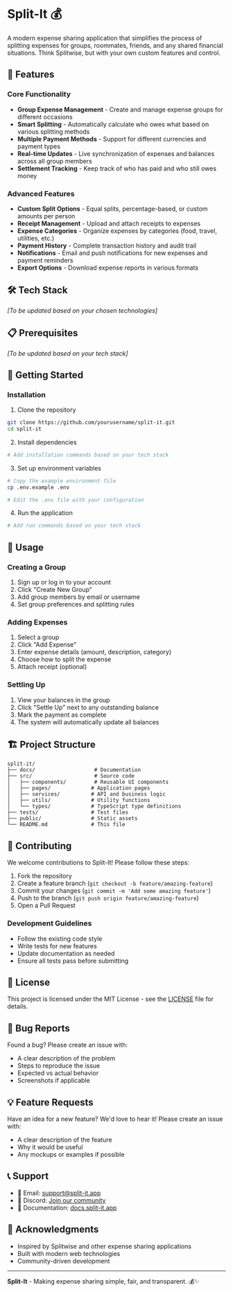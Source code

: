 # Split-It 💰

A modern expense sharing application that simplifies the process of splitting expenses for groups, roommates, friends, and any shared financial situations. Think Splitwise, but with your own custom features and control.

## 🚀 Features

### Core Functionality

- **Group Expense Management** - Create and manage expense groups for different occasions
- **Smart Splitting** - Automatically calculate who owes what based on various splitting methods
- **Multiple Payment Methods** - Support for different currencies and payment types
- **Real-time Updates** - Live synchronization of expenses and balances across all group members
- **Settlement Tracking** - Keep track of who has paid and who still owes money

### Advanced Features

- **Custom Split Options** - Equal splits, percentage-based, or custom amounts per person
- **Receipt Management** - Upload and attach receipts to expenses
- **Expense Categories** - Organize expenses by categories (food, travel, utilities, etc.)
- **Payment History** - Complete transaction history and audit trail
- **Notifications** - Email and push notifications for new expenses and payment reminders
- **Export Options** - Download expense reports in various formats

## 🛠️ Tech Stack

_[To be updated based on your chosen technologies]_

## 📋 Prerequisites

_[To be updated based on your tech stack]_

## 🚀 Getting Started

### Installation

1. Clone the repository

```bash
git clone https://github.com/yourusername/split-it.git
cd split-it
```

2. Install dependencies

```bash
# Add installation commands based on your tech stack
```

3. Set up environment variables

```bash
# Copy the example environment file
cp .env.example .env

# Edit the .env file with your configuration
```

4. Run the application

```bash
# Add run commands based on your tech stack
```

## 📱 Usage

### Creating a Group

1. Sign up or log in to your account
2. Click "Create New Group"
3. Add group members by email or username
4. Set group preferences and splitting rules

### Adding Expenses

1. Select a group
2. Click "Add Expense"
3. Enter expense details (amount, description, category)
4. Choose how to split the expense
5. Attach receipt (optional)

### Settling Up

1. View your balances in the group
2. Click "Settle Up" next to any outstanding balance
3. Mark the payment as complete
4. The system will automatically update all balances

## 🏗️ Project Structure

```
split-it/
├── docs/                   # Documentation
├── src/                    # Source code
│   ├── components/         # Reusable UI components
│   ├── pages/             # Application pages
│   ├── services/          # API and business logic
│   ├── utils/             # Utility functions
│   └── types/             # TypeScript type definitions
├── tests/                 # Test files
├── public/                # Static assets
└── README.md              # This file
```

## 🤝 Contributing

We welcome contributions to Split-It! Please follow these steps:

1. Fork the repository
2. Create a feature branch (`git checkout -b feature/amazing-feature`)
3. Commit your changes (`git commit -m 'Add some amazing feature'`)
4. Push to the branch (`git push origin feature/amazing-feature`)
5. Open a Pull Request

### Development Guidelines

- Follow the existing code style
- Write tests for new features
- Update documentation as needed
- Ensure all tests pass before submitting

## 📝 License

This project is licensed under the MIT License - see the [LICENSE](LICENSE) file for details.

## 🐛 Bug Reports

Found a bug? Please create an issue with:

- A clear description of the problem
- Steps to reproduce the issue
- Expected vs actual behavior
- Screenshots if applicable

## 💡 Feature Requests

Have an idea for a new feature? We'd love to hear it! Please create an issue with:

- A clear description of the feature
- Why it would be useful
- Any mockups or examples if possible

## 📞 Support

- 📧 Email: support@split-it.app
- 💬 Discord: [Join our community](https://discord.gg/split-it)
- 📖 Documentation: [docs.split-it.app](https://docs.split-it.app)

## 🙏 Acknowledgments

- Inspired by Splitwise and other expense sharing applications
- Built with modern web technologies
- Community-driven development

---

**Split-It** - Making expense sharing simple, fair, and transparent. 💰✨
